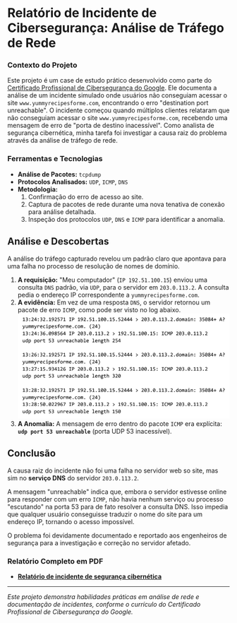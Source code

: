 # Relatório de Incidente de Cibersegurança: Análise de Tráfego de Rede

### Contexto do Projeto
Este projeto é um case de estudo prático desenvolvido como parte do <a href="https://www.coursera.org/google-certificates/cybersecurity-certificate">Certificado Profissional de Cibersegurança do Google</a>. Ele documenta a análise de um incidente simulado onde usuários não conseguiam acessar o site `www.yummyrecipesforme.com`, encontrando o erro "destination port unreachable".
O incidente começou quando múltiplos clientes relataram que não conseguiam acessar o site `www.yummyrecipesforme.com`, recebendo uma mensagem de erro de "porta de destino inacessível". Como analista de segurança cibernética, minha tarefa foi investigar a causa raiz do problema através da análise de tráfego de rede.

### Ferramentas e Tecnologias
* **Análise de Pacotes:** `tcpdump` 
* **Protocolos Analisados:** `UDP`, `ICMP`, `DNS`
* **Metodologia:**
  1. Confirmação do erro de acesso ao site.
  2. Captura de pacotes de rede durante uma nova tenativa de conexão para análise detalhada.
  3. Inspeção dos protocolos `UDP`, `DNS` e `ICMP` para identificar a anomalia.

## Análise e Descobertas
A análise do tráfego capturado revelou um padrão claro que apontava para uma falha no processo de resolução de nomes de domínio.

1. **A requisição:** "Meu computador" (`IP 192.51.100.15`) enviou uma consulta `DNS` padrão, via `UDP`, para o servidor em `203.0.113.2`. A consulta pedia o endereço IP correspondente a `yummyrecipesforme.com`.
2. **A evidência:** Em vez de uma resposta `DNS`, o servidor retornou um pacote de erro `ICMP`, como pode ser visto no log abaixo.
   ![Log de tráfego do tcpdump mostrando o erro ICMP](https://github.com/cleyandson/case-study-dns-incident/blob/bdb5e26f9fde90e32a65b9268c485640f13da4e9/Documents/log-trafego-tcpdump.png)
3. **A Anomalia:** A mensagem de erro dentro do pacote `ICMP` era explícita: **`udp port 53 unreachable`** (porta UDP 53 inacessível).

## Conclusão

A causa raiz do incidente não foi uma falha no servidor web so site, mas sim no **serviço DNS** do servidor `203.0.113.2`.

A mensagem "unreachable" indica que, embora o servidor estivesse online para responder com um erro `ICMP`, não havia nenhum serviço ou processo "escutando" na porta 53 para de fato resolver a consulta DNS. Isso impedia que qualquer usuário conseguisse traduzir o nome do site para um endereço IP, tornando o acesso impossível.

O problema foi devidamente documentado e reportado aos engenheiros de segurança para a investigação e correção no servidor afetado.

### Relatório Completo em PDF
* [**Relatório de incidente de segurança cibernética**](https://github.com/cleyandson/case-study-dns-incident/blob/bdb5e26f9fde90e32a65b9268c485640f13da4e9/Documents/PT-BR%20Relat%C3%B3rio%20de%20incidente%20de%20seguran%C3%A7a%20cibern%C3%A9tica%20an%C3%A1lise%20de%20tr%C3%A1fego%20de%20rede.pdf)

---
*Este projeto demonstra habilidades práticas em análise de rede e documentação de incidentes, conforme o currículo do Certificado Profissional de Cibersegurança do Google.*
